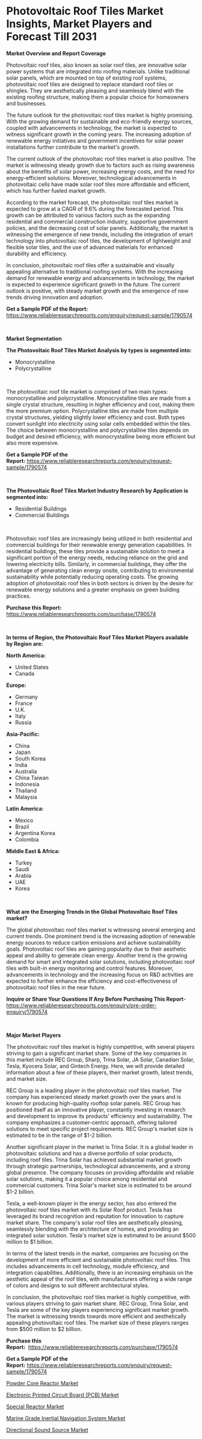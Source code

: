 <p><h1>Photovoltaic Roof Tiles Market Insights, Market Players and Forecast Till 2031</h1></p><p><strong>Market Overview and Report Coverage</strong></p>
<p><p>Photovoltaic roof tiles, also known as solar roof tiles, are innovative solar power systems that are integrated into roofing materials. Unlike traditional solar panels, which are mounted on top of existing roof systems, photovoltaic roof tiles are designed to replace standard roof tiles or shingles. They are aesthetically pleasing and seamlessly blend with the existing roofing structure, making them a popular choice for homeowners and businesses.</p><p>The future outlook for the photovoltaic roof tiles market is highly promising. With the growing demand for sustainable and eco-friendly energy sources, coupled with advancements in technology, the market is expected to witness significant growth in the coming years. The increasing adoption of renewable energy initiatives and government incentives for solar power installations further contribute to the market's growth.</p><p>The current outlook of the photovoltaic roof tiles market is also positive. The market is witnessing steady growth due to factors such as rising awareness about the benefits of solar power, increasing energy costs, and the need for energy-efficient solutions. Moreover, technological advancements in photovoltaic cells have made solar roof tiles more affordable and efficient, which has further fueled market growth.</p><p>According to the market forecast, the photovoltaic roof tiles market is expected to grow at a CAGR of 9.6% during the forecasted period. This growth can be attributed to various factors such as the expanding residential and commercial construction industry, supportive government policies, and the decreasing cost of solar panels. Additionally, the market is witnessing the emergence of new trends, including the integration of smart technology into photovoltaic roof tiles, the development of lightweight and flexible solar tiles, and the use of advanced materials for enhanced durability and efficiency.</p><p>In conclusion, photovoltaic roof tiles offer a sustainable and visually appealing alternative to traditional roofing systems. With the increasing demand for renewable energy and advancements in technology, the market is expected to experience significant growth in the future. The current outlook is positive, with steady market growth and the emergence of new trends driving innovation and adoption.</p></p>
<p><strong>Get a Sample PDF of the Report:</strong> <a href="https://www.reliableresearchreports.com/enquiry/request-sample/1790574">https://www.reliableresearchreports.com/enquiry/request-sample/1790574</a></p>
<p>&nbsp;</p>
<p><strong>Market Segmentation</strong></p>
<p><strong>The Photovoltaic Roof Tiles Market Analysis by types is segmented into:</strong></p>
<p><ul><li>Monocrystalline</li><li>Polycrystalline</li></ul></p>
<p>&nbsp;</p>
<p><p>The photovoltaic roof tile market is comprised of two main types: monocrystalline and polycrystalline. Monocrystalline tiles are made from a single crystal structure, resulting in higher efficiency and cost, making them the more premium option. Polycrystalline tiles are made from multiple crystal structures, yielding slightly lower efficiency and cost. Both types convert sunlight into electricity using solar cells embedded within the tiles. The choice between monocrystalline and polycrystalline tiles depends on budget and desired efficiency, with monocrystalline being more efficient but also more expensive.</p></p>
<p><strong>Get a Sample PDF of the Report:</strong>&nbsp;<a href="https://www.reliableresearchreports.com/enquiry/request-sample/1790574">https://www.reliableresearchreports.com/enquiry/request-sample/1790574</a></p>
<p>&nbsp;</p>
<p><strong>The Photovoltaic Roof Tiles Market Industry Research by Application is segmented into:</strong></p>
<p><ul><li>Residential Buildings</li><li>Commercial Buildings</li></ul></p>
<p>&nbsp;</p>
<p><p>Photovoltaic roof tiles are increasingly being utilized in both residential and commercial buildings for their renewable energy generation capabilities. In residential buildings, these tiles provide a sustainable solution to meet a significant portion of the energy needs, reducing reliance on the grid and lowering electricity bills. Similarly, in commercial buildings, they offer the advantage of generating clean energy onsite, contributing to environmental sustainability while potentially reducing operating costs. The growing adoption of photovoltaic roof tiles in both sectors is driven by the desire for renewable energy solutions and a greater emphasis on green building practices.</p></p>
<p><strong>Purchase this Report:</strong>&nbsp; <a href="https://www.reliableresearchreports.com/purchase/1790574">https://www.reliableresearchreports.com/purchase/1790574</a></p>
<p>&nbsp;</p>
<p><strong>In terms of Region, the Photovoltaic Roof Tiles Market Players available by Region are:</strong></p>
<p>
    <p> <strong> North America: </strong>
        <ul>
            <li>United States</li>
            <li>Canada</li>
        </ul>
        </p> 
    <p> <strong> Europe: </strong>
        <ul>
            <li>Germany</li>
            <li>France</li>
            <li>U.K.</li>
            <li>Italy</li>
            <li>Russia</li>
        </ul>
        </p> 
    <p> <strong> Asia-Pacific: </strong>
        <ul>
            <li>China</li>
            <li>Japan</li>
            <li>South Korea</li>
            <li>India</li>
            <li>Australia</li>
            <li>China Taiwan</li>
            <li>Indonesia</li>
            <li>Thailand</li>
            <li>Malaysia</li>
        </ul>
        </p> 
    <p> <strong> Latin America: </strong>
        <ul>
            <li>Mexico</li>
            <li>Brazil</li>
            <li>Argentina Korea</li>
            <li>Colombia</li>
        </ul>
        </p> 
    <p> <strong> Middle East & Africa: </strong>
        <ul>
            <li>Turkey</li>
            <li>Saudi</li>
            <li>Arabia</li>
            <li>UAE</li>
            <li>Korea</li>
        </ul>
    </p>
    </p>
<p>&nbsp;</p>
<p><strong>What are the Emerging Trends in the Global Photovoltaic Roof Tiles market?</strong></p>
<p><p>The global photovoltaic roof tiles market is witnessing several emerging and current trends. One prominent trend is the increasing adoption of renewable energy sources to reduce carbon emissions and achieve sustainability goals. Photovoltaic roof tiles are gaining popularity due to their aesthetic appeal and ability to generate clean energy. Another trend is the growing demand for smart and integrated solar solutions, including photovoltaic roof tiles with built-in energy monitoring and control features. Moreover, advancements in technology and the increasing focus on R&D activities are expected to further enhance the efficiency and cost-effectiveness of photovoltaic roof tiles in the near future.</p></p>
<p><strong>Inquire or Share Your Questions If Any Before Purchasing This Report</strong>- <a href="https://www.reliableresearchreports.com/enquiry/pre-order-enquiry/1790574">https://www.reliableresearchreports.com/enquiry/pre-order-enquiry/1790574</a></p>
<p>&nbsp;</p>
<p><strong>Major Market Players</strong></p>
<p><p>The photovoltaic roof tiles market is highly competitive, with several players striving to gain a significant market share. Some of the key companies in this market include REC Group, Sharp, Trina Solar, JA Solar, Canadian Solar, Tesla, Kyocera Solar, and Gintech Energy. Here, we will provide detailed information about a few of these players, their market growth, latest trends, and market size.</p><p>REC Group is a leading player in the photovoltaic roof tiles market. The company has experienced steady market growth over the years and is known for producing high-quality rooftop solar panels. REC Group has positioned itself as an innovative player, constantly investing in research and development to improve its products' efficiency and sustainability. The company emphasizes a customer-centric approach, offering tailored solutions to meet specific project requirements. REC Group's market size is estimated to be in the range of $1-2 billion.</p><p>Another significant player in the market is Trina Solar. It is a global leader in photovoltaic solutions and has a diverse portfolio of solar products, including roof tiles. Trina Solar has achieved substantial market growth through strategic partnerships, technological advancements, and a strong global presence. The company focuses on providing affordable and reliable solar solutions, making it a popular choice among residential and commercial customers. Trina Solar's market size is estimated to be around $1-2 billion.</p><p>Tesla, a well-known player in the energy sector, has also entered the photovoltaic roof tiles market with its Solar Roof product. Tesla has leveraged its brand recognition and reputation for innovation to capture market share. The company's solar roof tiles are aesthetically pleasing, seamlessly blending with the architecture of homes, and providing an integrated solar solution. Tesla's market size is estimated to be around $500 million to $1 billion.</p><p>In terms of the latest trends in the market, companies are focusing on the development of more efficient and sustainable photovoltaic roof tiles. This includes advancements in cell technology, module efficiency, and integration capabilities. Additionally, there is an increasing emphasis on the aesthetic appeal of the roof tiles, with manufacturers offering a wide range of colors and designs to suit different architectural styles.</p><p>In conclusion, the photovoltaic roof tiles market is highly competitive, with various players striving to gain market share. REC Group, Trina Solar, and Tesla are some of the key players experiencing significant market growth. The market is witnessing trends towards more efficient and aesthetically appealing photovoltaic roof tiles. The market size of these players ranges from $500 million to $2 billion.</p></p>
<p><strong>Purchase this Report:</strong>&nbsp;&nbsp;<a href="https://www.reliableresearchreports.com/purchase/1790574">https://www.reliableresearchreports.com/purchase/1790574</a></p>
<p></p>
<p><strong>Get a Sample PDF of the Report:</strong>&nbsp;<a href="https://www.reliableresearchreports.com/enquiry/request-sample/1790574">https://www.reliableresearchreports.com/enquiry/request-sample/1790574</a></p>
<p><p><a href="https://github.com/rahu1501/Market-Research-Report-List-2/blob/main/powder-core-reactor-market.md">Powder Core Reactor Market</a></p><p><a href="https://github.com/ambrozg/Market-Research-Report-List-2/blob/main/electronic-printed-circuit-board-pcb-market.md">Electronic Printed Circuit Board (PCB) Market</a></p><p><a href="https://github.com/rahu1502/Market-Research-Report-List-2/blob/main/special-reactor-market.md">Special Reactor Market</a></p><p><a href="https://github.com/rahu1503/Market-Research-Report-List-2/blob/main/marine-grade-inertial-navigation-system-market.md">Marine Grade Inertial Navigation System Market</a></p><p><a href="https://github.com/gshchiplitsov/Market-Research-Report-List-2/blob/main/directional-sound-source-market.md">Directional Sound Source Market</a></p></p>